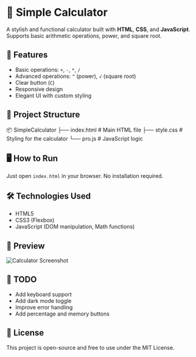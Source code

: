 # 🧮 Simple Calculator

A stylish and functional calculator built with **HTML**, **CSS**, and **JavaScript**.  
Supports basic arithmetic operations, power, and square root.

## 🚀 Features
- Basic operations: `+`, `-`, `*`, `/`
- Advanced operations: `^` (power), `√` (square root)
- Clear button (`C`)
- Responsive design
- Elegant UI with custom styling

## 📁 Project Structure
📦 SimpleCalculator ├── index.html       # Main HTML file ├── style.css        # Styling for the calculator └── pro.js           # JavaScript logic

## 🖥️ How to Run
Just open `index.html` in your browser. No installation required.

## 🛠️ Technologies Used
- HTML5
- CSS3 (Flexbox)
- JavaScript (DOM manipulation, Math functions)

## 📸 Preview
![Calculator Screenshot](https://your-image-link.com) <!-- optional if you upload a screenshot -->

## 📌 TODO
- Add keyboard support
- Add dark mode toggle
- Improve error handling
- Add percentage and memory buttons

## 📄 License
This project is open-source and free to use under the MIT License.
